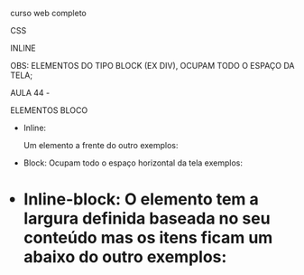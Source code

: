 curso web completo 

CSS

INLINE

OBS: ELEMENTOS DO TIPO BLOCK (EX DIV), OCUPAM TODO O ESPAÇO DA TELA;

AULA 44 - 

ELEMENTOS BLOCO

- Inline:

    Um elemento a frente do outro
    exemplos: <a> <span> <img>

- Block:
    Ocupam todo o espaço horizontal da tela
    exemplos: <h1> <p> <table>

- Inline-block:
    O elemento tem a largura definida baseada no seu conteúdo
    mas os itens ficam um abaixo do outro
    exemplos: <!-- display: inline-block -->


